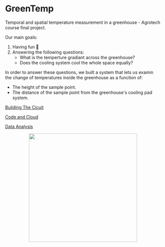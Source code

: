 # GreenTemp
Temporal and spatial temperature measurement in a greenhouse - Agrotech course final project.<br>

Our main goals:
1. Having fun 🥳
2. Answering the following questions:
    - What is the temperture gradiant across the greenhouse?
    - Does the cooling system cool the whole space equally?
    
In order to answer these questions, we built a system that lets us examin the change of temperatures inside the greenhouse as a function of:
- The height of the sample point.
- The distance of the sample point from the greenhouse's cooling pad system.

[Building The Cicuit](Site/Building-the-system.md)

[Code and Cloud](Site/Code-Cloud.md)

[Data Analysis](Site/Data-Analasys.md)

<p align="center">
    
<img src="https://user-images.githubusercontent.com/101471376/179741017-11caa07b-bd83-4dee-b727-e975a256a92f.jpg" width="350">
